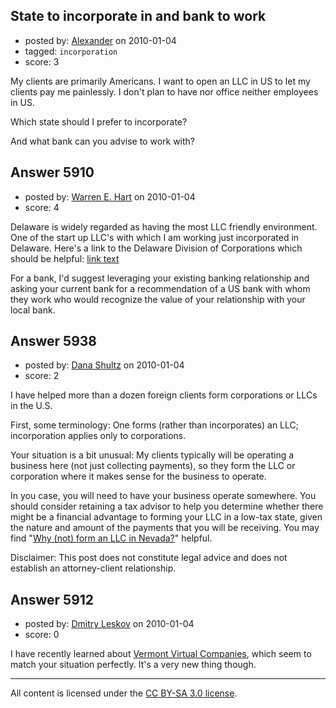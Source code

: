 ## State to incorporate in and bank to work

- posted by: [Alexander](https://stackexchange.com/users/-1/2131-alexander) on 2010-01-04
- tagged: `incorporation`
- score: 3

My clients are primarily Americans. I want to open an LLC in US to let my clients pay me painlessly. I don't plan to have nor office neither employees in US. 

Which state should I prefer to incorporate? 

And what bank can you advise to work with?


## Answer 5910

- posted by: [Warren E. Hart](https://stackexchange.com/users/-1/2058-warren-e-hart) on 2010-01-04
- score: 4

<p>Delaware is widely regarded as having the most LLC friendly environment. One of the start up LLC's with which I am working just incorporated in Delaware. Here's a link to the Delaware Division of Corporations which should be helpful: <a href="http://corp.delaware.gov/" rel="nofollow">link text</a></p>

<p>For a bank, I'd suggest leveraging your existing banking relationship and asking your current bank for a recommendation of a US bank with whom they work who would recognize the value of your relationship with your local bank.</p>



## Answer 5938

- posted by: [Dana Shultz](https://stackexchange.com/users/-1/1841-dana-shultz) on 2010-01-04
- score: 2

<p>I have helped more than a dozen foreign clients form corporations or LLCs in the U.S.</p>

<p>First, some terminology: One forms (rather than incorporates) an LLC; incorporation applies only to corporations.</p>

<p>Your situation is a bit unusual: My clients typically will be operating a business here (not just collecting payments), so they form the LLC or corporation where it makes sense for the business to operate.</p>

<p>In you case, you will need to have your business operate somewhere. You should consider retaining a tax advisor to help you determine whether there might be a financial advantage to forming your LLC in a low-tax state, given the nature and amount of the payments that you will be receiving. You may find "<a href="http://danashultz.com/blog/2009/10/01/why-not-form-an-llc-in-nevada/" rel="nofollow">Why (not) form an LLC in Nevada?</a>" helpful.</p>

<p>Disclaimer: This post does not constitute legal advice and does not establish an attorney-client relationship.</p>



## Answer 5912

- posted by: [Dmitry Leskov](https://stackexchange.com/users/-1/2093-dmitry-leskov) on 2010-01-04
- score: 0

I have recently learned about <a href="http://vermontvirtual.org">Vermont Virtual Companies</a>, which seem to match your situation perfectly. It's a very new thing though.



---

All content is licensed under the [CC BY-SA 3.0 license](https://creativecommons.org/licenses/by-sa/3.0/).
